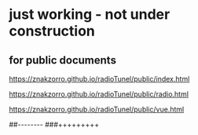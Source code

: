 # just working - not under construction
## for public documents
<p><a href="https://znakzorro.github.io/radioTunel/public/index.html" target="_blank">https://znakzorro.github.io/radioTunel/public/index.html</a></p>
<p><a href="https://znakzorro.github.io/radioTunel/public/radio.html" target="_blank">https://znakzorro.github.io/radioTunel/public/radio.html</a></p>
<p><a href="https://znakzorro.github.io/radioTunel/public/vue.html"   target="_blank">https://znakzorro.github.io/radioTunel/public/vue.html</a></p>


##--------
###+++++++++
